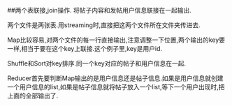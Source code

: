 ##两个表联接,join操作.
将帖子内容和发帖用户信息联接在一起输出.

两个文件是两张表.用streaming时,直接把这两个文件所在文件夹传进去.

Map比较容易,对两个文件的每一行直接输出,注意调整一下位置,两个输出的key要一样,相当于要在这个key上联接.这个例子里,key是用户id.

Shuffle和Sort对key排序.同一个key对应的帖子和用户信息在一起.

Reducer首先要判断Map输出的是用户信息还是帖子信息.如果是用户信息就创建一个用户信息的list,如果是帖子信息就将帖子放入一个list,等下一个用户出现时,把上面的全部输出了.


